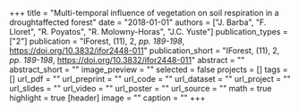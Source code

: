 +++
title = "Multi-temporal influence of vegetation on soil respiration in a droughtaffected forest"
date = "2018-01-01"
authors = ["J. Barba", "F. Lloret", "R. Poyatos", "R. Molowny-Horas", "J.C. Yuste"]
publication_types = ["2"]
publication = "IForest, (11), 2, _pp. 189-198_, https://doi.org/10.3832/ifor2448-011"
publication_short = "IForest, (11), 2, _pp. 189-198_, https://doi.org/10.3832/ifor2448-011"
abstract = ""
abstract_short = ""
image_preview = ""
selected = false
projects = []
tags = []
url_pdf = ""
url_preprint = ""
url_code = ""
url_dataset = ""
url_project = ""
url_slides = ""
url_video = ""
url_poster = ""
url_source = ""
math = true
highlight = true
[header]
image = ""
caption = ""
+++
